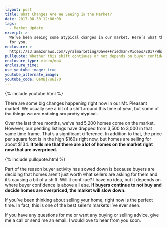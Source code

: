 ```yaml
---
layout: post
title: What Changes Are We Seeing in the Market?
date: 2017-08-30 12:00:00
tags:
  - Market Update
excerpt: >-
  We’ve been seeing some atypical changes in our market. Here’s what they mean
  for you.
enclosure: >-
  https://s3.amazonaws.com/vyralmarketing/Dave+Friedman/Videos/2017/What+Changes+Are+We+Seeing+in+the+Market%253F+-+Charleston+%2526+Mt.+Pleasant+Real+Estate+Agent.mp4
pullquote: Whether this shift continues or not depends on buyer confidence.
enclosure_type: video/mp4
enclosure_time:
use_youtube_image: true
youtube_alternate_image:
youtube_code: QeMBj7u6i70
---
```



{% include youtube.html %}

There are some big changes happening right now in our Mt. Pleasant market. We usually see a bit of a shift around this time of year, but some of the things we are noticing are pretty atypical.

Over the last three months, we’ve had 5,200 homes come on the market. However, our pending listings have dropped from 3,500 to 3,000 in that same time frame. That’s a significant difference. In addition to that, the price per square foot is in the high $160s right now, but homes are selling for about $134. **It tells me that there are a lot of homes on the market right now that are overpriced.**

{% include pullquote.html %}

Part of the reason buyer activity has slowed down is because buyers are deciding that homes aren’t just worth what sellers are asking for them and it’s causing a bit of a shift. Will it continue? I have no idea, but it depends on where buyer confidence is above all else. **If buyers continue to not buy and decide homes are overpriced, the market will slow down.**

If you’ve been thinking about selling your home, right now is the perfect time. In fact, this is one of the best seller’s markets I’ve ever seen.

If you have any questions for me or want any buying or selling advice, give me a call or send me an email. I would love to hear from you soon.

&nbsp;